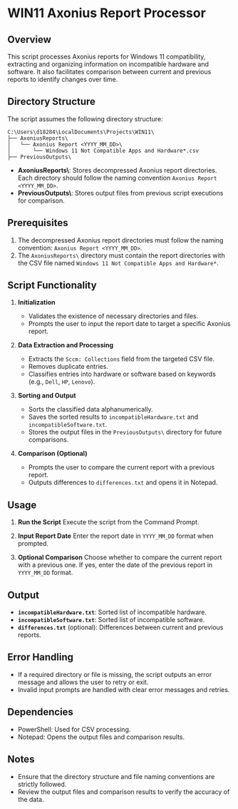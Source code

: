 # WIN11 Axonius Report Processor

## Overview
This script processes Axonius reports for Windows 11 compatibility, extracting and organizing information on incompatible hardware and software. It also facilitates comparison between current and previous reports to identify changes over time.

## Directory Structure
The script assumes the following directory structure:

```
C:\Users\d18284\LocalDocuments\Projects\WIN11\
├── AxoniusReports\
│   └── Axonius Report <YYYY_MM_DD>\
│       └── Windows 11 Not Compatible Apps and Hardware*.csv
├── PreviousOutputs\
```

- **AxoniusReports\\**: Stores decompressed Axonius report directories. Each directory should follow the naming convention `Axonius Report <YYYY_MM_DD>`.
- **PreviousOutputs\\**: Stores output files from previous script executions for comparison.

## Prerequisites
1. The decompressed Axonius report directories must follow the naming convention: `Axonius Report <YYYY_MM_DD>`.
2. The `AxoniusReports\` directory must contain the report directories with the CSV file named `Windows 11 Not Compatible Apps and Hardware*`.

## Script Functionality
1. **Initialization**
   - Validates the existence of necessary directories and files.
   - Prompts the user to input the report date to target a specific Axonius report.

2. **Data Extraction and Processing**
   - Extracts the `Sccm: Collections` field from the targeted CSV file.
   - Removes duplicate entries.
   - Classifies entries into hardware or software based on keywords (e.g., `Dell`, `HP`, `Lenovo`).

3. **Sorting and Output**
   - Sorts the classified data alphanumerically.
   - Saves the sorted results to `incompatibleHardware.txt` and `incompatibleSoftware.txt`.
   - Stores the output files in the `PreviousOutputs\` directory for future comparisons.

4. **Comparison (Optional)**
   - Prompts the user to compare the current report with a previous report.
   - Outputs differences to `differences.txt` and opens it in Notepad.

## Usage
1. **Run the Script**
   Execute the script from the Command Prompt.

2. **Input Report Date**
   Enter the report date in `YYYY_MM_DD` format when prompted.

3. **Optional Comparison**
   Choose whether to compare the current report with a previous one. If yes, enter the date of the previous report in `YYYY_MM_DD` format.

## Output
- **`incompatibleHardware.txt`**: Sorted list of incompatible hardware.
- **`incompatibleSoftware.txt`**: Sorted list of incompatible software.
- **`differences.txt`** (optional): Differences between current and previous reports.

## Error Handling
- If a required directory or file is missing, the script outputs an error message and allows the user to retry or exit.
- Invalid input prompts are handled with clear error messages and retries.

## Dependencies
- PowerShell: Used for CSV processing.
- Notepad: Opens the output files and comparison results.

## Notes
- Ensure that the directory structure and file naming conventions are strictly followed.
- Review the output files and comparison results to verify the accuracy of the data.
